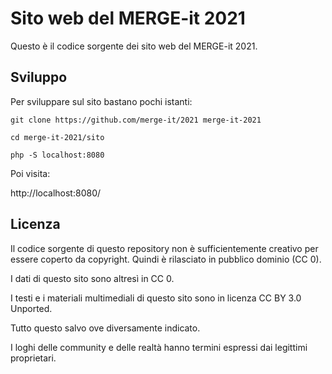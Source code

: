 # Sito web del MERGE-it 2021

Questo è il codice sorgente dei sito web del MERGE-it 2021.

## Sviluppo

Per sviluppare sul sito bastano pochi istanti:

```
git clone https://github.com/merge-it/2021 merge-it-2021

cd merge-it-2021/sito

php -S localhost:8080
```

Poi visita:

http://localhost:8080/

## Licenza

Il codice sorgente di questo repository non è sufficientemente creativo per essere coperto da copyright. Quindi è rilasciato in pubblico dominio (CC 0).

I dati di questo sito sono altresì in CC 0.

I testi e i materiali multimediali di questo sito sono in licenza CC BY 3.0 Unported.

Tutto questo salvo ove diversamente indicato.

I loghi delle community e delle realtà hanno termini espressi dai legittimi proprietari.

